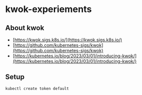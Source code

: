 # kwok-experiements

## About kwok

* [https://kwok.sigs.k8s.io/](https://kwok.sigs.k8s.io/)
* [https://github.com/kubernetes-sigs/kwok](https://github.com/kubernetes-sigs/kwok)
* [https://kubernetes.io/blog/2023/03/01/introducing-kwok/](https://kubernetes.io/blog/2023/03/01/introducing-kwok/)


## Setup

```
kubectl create token default
```

